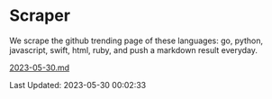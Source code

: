 # Scraper

We scrape the github trending page of these languages: go, python, javascript, swift, html, ruby, and push a markdown result everyday.

[2023-05-30.md](https://github.com/henson/Scraper/blob/master/2023-05-30.md)

Last Updated: 2023-05-30 00:02:33